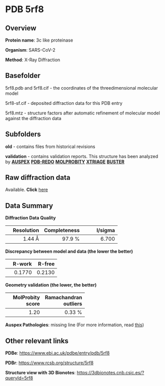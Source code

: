 # PDB 5rf8

## Overview

**Protein name**: 3c like proteinase

**Organism**: SARS-CoV-2

**Method**: X-Ray Diffraction

## Basefolder

5rf8.pdb and 5rf8.cif - the coordinates of the threedimensional molecular model

5rf8-sf.cif - deposited diffraction data for this PDB entry

5rf8.mtz - structure factors after automatic refinement of molecular model against the diffraction data

## Subfolders



**old** - contains files from historical revisions

**validation** - contains validation reports. This structure has been analyzed by [**AUSPEX**](https://github.com/thorn-lab/coronavirus_structural_task_force/tree/master/pdb/3c_like_proteinase/SARS-CoV-2/5rf8/validation/auspex) [**PDB-REDO**](https://github.com/thorn-lab/coronavirus_structural_task_force/tree/master/pdb/3c_like_proteinase/SARS-CoV-2/5rf8/validation/pdb-redo) [**MOLPROBITY**](https://github.com/thorn-lab/coronavirus_structural_task_force/tree/master/pdb/3c_like_proteinase/SARS-CoV-2/5rf8/validation/molprobity) [**XTRIAGE**](https://github.com/thorn-lab/coronavirus_structural_task_force/blob/master/pdb/3c_like_proteinase/SARS-CoV-2/5rf8/validation/Xtriage_output.log) [**BUSTER**](https://www.globalphasing.com/buster/wiki/index.cgi?Covid19Pdb5RF8)

## Raw diffraction data

Available. **Click** [here](https://zenodo.org/record/3731261) 

## Data Summary
**Diffraction Data Quality**

|   | Resolution | Completeness| I/sigma |
|---|-------------:|----------------:|--------------:|
|   |1.44 Å|97.9  %|<img width=50/>6.700|

**Discrepancy between model and data (the lower the better)**

|   | **R-work**| **R-free**   
|---|-------------:|----------------:|           
||  0.1770|  0.2130|

**Geometry validation (the lower, the better)**

|   |**MolProbity<br>score**| **Ramachandran<br>outliers** 
|---|-------------:|----------------:|
||  1.20|  0.33 %|

**Auspex Pathologies**: missing line (For more information, read [this](https://github.com/thorn-lab/coronavirus_structural_task_force/blob/master/pdb/3c_like_proteinase/SARS-CoV-2/5rf8/validation/auspex/5rf8_auspex_comments.txt))

 



## Other relevant links 
**PDBe**:  https://www.ebi.ac.uk/pdbe/entry/pdb/5rf8
 
**PDBr**: https://www.rcsb.org/structure/5rf8 

**Structure view with 3D Bionotes**: https://3dbionotes.cnb.csic.es/?queryId=5rf8

